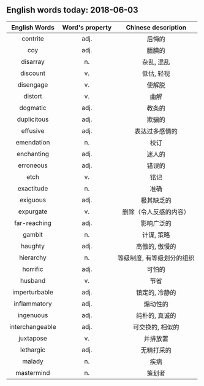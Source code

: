 ## English words today: 2018-06-03

| English Words | Word's property | Chinese description |
| :-----------: | :-------------: | :-----------------: |
| contrite | adj. | 后悔的 |
| coy | adj.  | 腼腆的 |
| disarray | n. | 杂乱, 混乱 |
| discount | v. | 低估, 轻视 |
| disengage | v. | 使解脱 |
| distort | v. | 曲解 |
| dogmatic | adj. | 教条的 |
| duplicitous | adj. | 欺骗的 |
| effusive | adj. | 表达过多感情的 |
| emendation | n. | 校订 |
| enchanting | adj. | 迷人的 |
| erroneous | adj. | 错误的 |
| etch | v. | 铭记 |
| exactitude | n. | 准确 |
| exiguous | adj. | 极其缺乏的 |
| expurgate | v. | 删除（令人反感的内容） |
| far-reaching | adj. | 影响广泛的 |
| gambit | n. | 计谋, 策略 |
| haughty | adj. | 高傲的, 傲慢的 |
| hierarchy | n. |  等级制度, 有等级划分的组织 |
| horrific | adj. | 可怕的 |
| husband | v. | 节省 |
| imperturbable | adj. | 镇定的, 冷静的 |
| inflammatory | adj. | 煽动性的 |
| ingenuous | adj. | 纯朴的, 真诚的 |
| interchangeable | adj. | 可交换的, 相似的 |
| juxtapose | v. | 并排放置 |
| lethargic | adj. | 无精打采的 |
| malady | n. | 疾病 |
| mastermind | n. | 策划者 |
